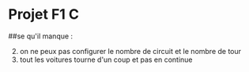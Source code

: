 # Projet F1 C

##se qu'il manque :

2. on ne peux pas configurer le nombre de circuit et le nombre de tour
1. tout les voitures tourne d'un coup et pas en continue
